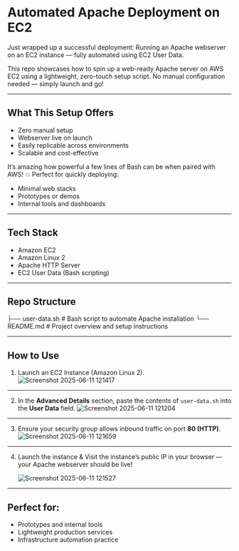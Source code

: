 # Automated Apache Deployment on EC2

Just wrapped up a successful deployment: Running an Apache webserver on an EC2 instance — fully automated using EC2 User Data.

This repo showcases how to spin up a web-ready Apache server on AWS EC2 using a lightweight, zero-touch setup script. No manual configuration needed — simply launch and go!

---

## What This Setup Offers

- Zero manual setup  
- Webserver live on launch  
- Easily replicable across environments  
- Scalable and cost-effective  

It’s amazing how powerful a few lines of Bash can be when paired with AWS! 💥 Perfect for quickly deploying:

- Minimal web stacks  
- Prototypes or demos  
- Internal tools and dashboards  

---

## Tech Stack

- Amazon EC2  
- Amazon Linux 2  
- Apache HTTP Server  
- EC2 User Data (Bash scripting)  

---

## Repo Structure

├── user-data.sh # Bash script to automate Apache installation
└── README.md # Project overview and setup instructions

---

## How to Use

1. Launch an EC2 Instance (Amazon Linux 2).
   ![Screenshot 2025-06-11 121417](https://github.com/user-attachments/assets/fe4a4ad8-0a4b-41df-b11e-e5a7356bb886)

---

2. In the **Advanced Details** section, paste the contents of `user-data.sh` into the **User Data** field.
   ![Screenshot 2025-06-11 121204](https://github.com/user-attachments/assets/621c3b41-c386-4ad6-a643-9169dac250b6)

---

3. Ensure your security group allows inbound traffic on port **80 (HTTP)**.
   ![Screenshot 2025-06-11 121659](https://github.com/user-attachments/assets/36a24be6-e83c-4fca-9323-072c47a3e33c)

---

4. Launch the instance & Visit the instance’s public IP in your browser — your Apache webserver should be live!

   ![Screenshot 2025-06-11 121527](https://github.com/user-attachments/assets/00bc9ab6-9187-4c34-9a7c-fda3196a5b89)


---

## Perfect for:

  - Prototypes and internal tools
  - Lightweight production services
  - Infrastructure automation practice




